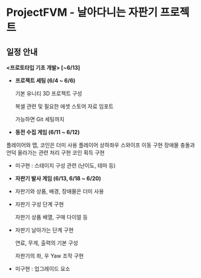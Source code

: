 # ProjectFVM - 날아다니는 자판기 프로젝트
## 일정 안내
**<프로토타입 기초 개발> [~6/13]**

- **프로젝트 세팅 (6/4 ~ 6/6)**

    기본 유니티 3D 프로젝트 구성

    복셀 관련 및 필요한 에셋 스토어 자료 임포트

    가능하면 Git 세팅까지

- **동전 수집 게임 (6/11 ~ 6/12)**

플레이어와 맵, 코인은 더미 사용
플레이어 상하좌우 스와이프 이동 구현
장애물 충돌과 언덕 올라가는 관련 처리 구현
코인 획득 구현

- 미구현 : 스테이지 구성 관련 (난이도, 테마 등)
- **자판기 발사 게임 (6/13, 6/18 ~ 6/20)**
- 자판기와 상품, 배경, 장애물은 더미 사용
- 자판기 구성 단계 구현

     자판기 상품 배열, 구매 다이얼 등

- 자판기 날아가는 단계 구현

    연료, 무게, 출력의 기본 구성

    자판기의 좌, 우 Yaw 조작 구현

- 미구현 : 업그레이드 요소
